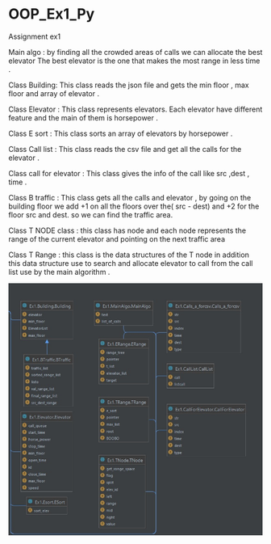 # OOP_Ex1_Py
Assignment ex1

Main algo :
by finding all the crowded areas of calls we can allocate the best elevator 
The best elevator is the one that makes the most range in less time .

Class Building:
This class reads the json file and gets the min floor , max floor and array of elevator .

Class  Elevator :
This class  represents elevators. Each elevator have different feature and the main of them is horsepower .

Class  E sort :
This class sorts an array of elevators by horsepower .

Class  Call list :
This class reads the csv file and get all the calls for the elevator .

Class  call for elevator :
This class gives the info of the call like src ,dest  , time  .

Class  B traffic :
This class  gets all the calls and elevator , by going on the building floor we add +1 on all the floors over the( src - dest) and +2 for the floor src and dest.
so we can find the traffic area.

Class  T NODE class :
this class has node and each node represents the range of the current elevator and pointing on the next traffic area 

Class  T Range  : 
this class is the data structures of the T node in addition this data structure use to  search and allocate elevator 
to call from the call list use by the main algorithm .



![img.png](img.png)
